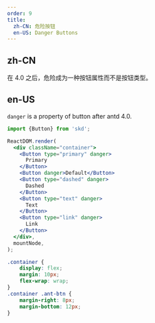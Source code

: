 ```yaml
---
order: 9
title:
  zh-CN: 危险按钮
  en-US: Danger Buttons
---
```


## zh-CN

在 4.0 之后，危险成为一种按钮属性而不是按钮类型。

## en-US

`danger` is a property of button after antd 4.0.

```jsx
import {Button} from 'skd';

ReactDOM.render(
  <div className="container">
    <Button type="primary" danger>
      Primary
    </Button>
    <Button danger>Default</Button>
    <Button type="dashed" danger>
      Dashed
    </Button>
    <Button type="text" danger>
      Text
    </Button>
    <Button type="link" danger>
      Link
    </Button>
  </div>,
  mountNode,
);
```

```css
.container {
    display: flex;
    margin: 10px;
    flex-wrap: wrap;
}
.container .ant-btn {
    margin-right: 8px;
    margin-bottom: 12px;
}
```

